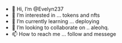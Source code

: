 - 👋 Hi, I’m @Evelyn237
- 👀 I’m interested in ... tokens and nfts 
- 🌱 I’m currently learning ... deploying 
- 💞️ I’m looking to collaborate on .. aleohq.
- 📫 How to reach me ... follow and messege 

<!---
Evelyn237/Evelyn237 is a ✨ special ✨ repository because its `README.md` (this file) appears on your GitHub profile.
You can click the Preview link to take a look at your changes.
--->
